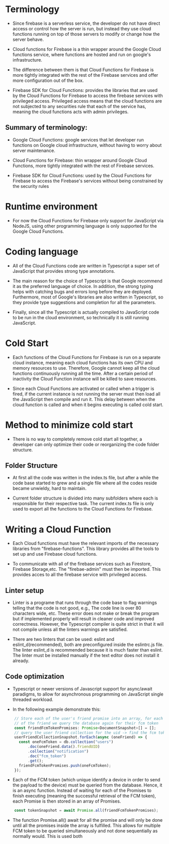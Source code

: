 # Terminology 

- Since firebase is a serverless service, the developer do not have direct
  access or control how the server is run, but instead they use cloud functions
  running on top of those servers to modify or change how the server behave.

- Cloud functions for Firebase is a thin wrapper around the Google Cloud functions
  service, where functions are hosted and run on google's infrastructure.

- The difference between them is that Cloud Functions for Firebase is more
  tightly integrated with the rest of the Firebase services and offer more
  configuration out of the box.

- Firebase SDK for Cloud Functions: provides the libraries that are used by the
  Cloud Functions for Firebase to access the firebase services with privileged
  access. Privileged access means that the cloud functions are not subjected to
  any securities rule that each of the service has, meaning the cloud functions
  acts with admin privileges.

## Summary of terminology:

- Google Cloud Functions: google services that let developer run functions on
  Google cloud infrastructure, without having to worry about server
  maintenance.

- Cloud Functions for Firebase: thin wrapper around Google Cloud Functions, 
  more tightly integrated with the rest of Firebase services.

- Firebase SDK for Cloud Functions: used by the Cloud Functions for Firebase 
  to access the Firebase's services without being constrained by the security
  rules

# Runtime environment 
- For now the Cloud Functions for Firebase only support for JavaScript via
  NodeJS, using other programming language is only supported for the Google
  Cloud Functions.

# Coding language
- All of the Cloud Functions code are written in Typescript a super set of 
  JavaScript that provides strong type annotations.

- The main reason for the choice of Typescript is that Google recommend it
  as the preferred language of choice. In addition, the strong typing helps
  with catching bugs and errors long before they are deployed. Furthermore,
  most of Google's libraries are also written in Typescript, so they provide
  type suggestions and completion for all the parameters.

- Finally, since all the Typescript is actually compiled to JavaScript code to
  be run in the cloud environment, so technically it is still running
  JavaScript.

# Cold Start
- Each functions of the Cloud Functions for Firebase is run on a separate cloud
  instance, meaning each cloud functions has its own CPU and memory resources 
  to use. Therefore, Google cannot keep all the cloud functions continuously 
  running all the time. After a certain period of inactivity the Cloud Function
  instance will be killed to save resources.

- Since each Cloud Functions are activated or called when a trigger is fired, 
  if the current instance is not running the server must then load all the 
  JavaScript then compile and run it. This delay between when the cloud 
  function is called and when it begins executing is called cold start.

# Method to minimize cold start
- There is no way to completely remove cold start all together, a developer can
  only optimize their code or reorganizing the code folder structure.

## Folder Structure
- At first all the code was written in the index.ts file, but after a while the
  code base started to grew and a single file where all the codes reside
  became unwieldy, hard to maintain. 

- Current folder structure is divided into many subfolders where each is 
  responsible for their respective task. The current index.ts file is only used
  to export all the functions to the Cloud Functions for Firebase.
  
# Writing a Cloud Function

- Each Cloud functions must have the relevant imports of the necessary
  libraries from "firebase-functions". This library provides all the tools to
  set up and use Firebase cloud functions.

- To communicate with all of the firebase services such as Firestore, Firebase
  Storage,etc. The "firebae-admin" must then be imported. This provides acces
  to all the firebase service with privileged access.

## Linter setup
- Linter is a programe that runs through the code base to flag warnings telling 
  that the code is not good, e.g., The code line is over 80 characters wide,
  etc. These error does not make or break the program but if implemented properly
  will result in cleaner code and improved correctness. However, the Typescript 
  compiler is quite strict in that it will not compile unless all the linters
  warnings are satisfied.

- There are two linters that can be used: eslint and eslint_d(recommended),
  both are preconfigured inside the eslintrc.js file.  The linter eslint_d is 
  recommended because it is much faster than eslint. The linter must be 
  installed manually if the text editor does not install it already.

## Code optimization
- Typescript or newer versions of Javascript support for async/await paradigms,
  to allow for asynchronous programming on JavaScript single threaded workload.

- In the following example demonstrate this:
```ts
    // Store each of the user's friend promise into an array, for each
    // of the friend we query the database again for their fcm token
    const friendFcmTokenPromises: Promise<DocumentSnapshot>[] = [];
    // query the user friend collection for the uid -> find the fcm token
    userFriendCollectionSnapshot.forEach(async (oneFriend) => {
      const oneFcmToken = db.collection("users")
          .doc(oneFriend.data().friendUID)
          .collection("notification")
          .doc("fcm_token")
          .get();
      friendFcmTokenPromises.push(oneFcmToken);
    });
```

- Each of the FCM token (which unique identify a device in order to send the
  payload to the device) must be queried from the database. Hence, it is an
  async function. Instead of waiting for each of the Promises to finish 
  executing (meaning the successful retrieval of the FCM token), each Promise is
  then stored in an array of Promises.

``` ts
    const tokenSnapshot = await Promise.all(friendFcmTokenPromises);
```

- The function Promise.all() await for all the promise and will only be done
  until all the promises inside the array is fulfilled. This allows for 
  multiple FCM token to be queried simultaneously and not done sequentially as
  normally would. This is used both
